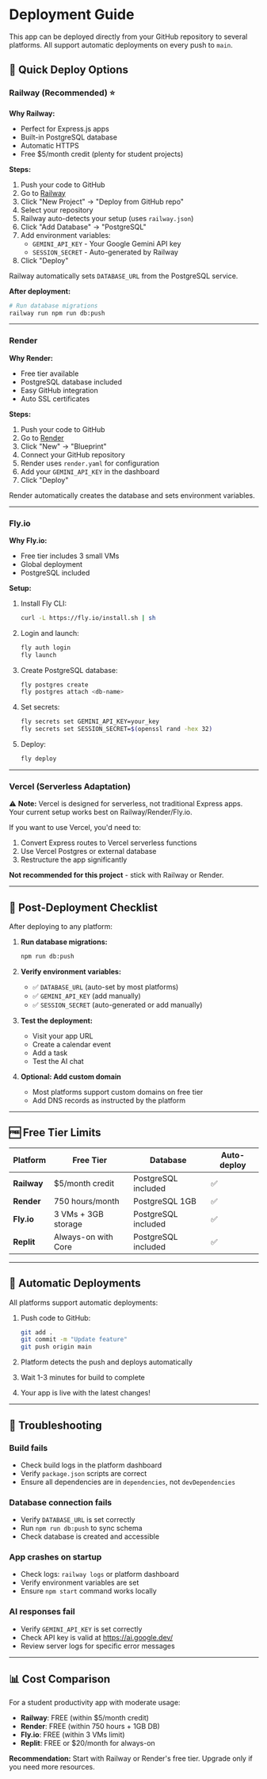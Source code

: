 # Deployment Guide

This app can be deployed directly from your GitHub repository to several platforms. All support automatic deployments on every push to `main`.

## 🚀 Quick Deploy Options

### Railway (Recommended) ⭐

**Why Railway:**
- Perfect for Express.js apps
- Built-in PostgreSQL database
- Automatic HTTPS
- Free $5/month credit (plenty for student projects)

**Steps:**
1. Push your code to GitHub
2. Go to [Railway](https://railway.app)
3. Click "New Project" → "Deploy from GitHub repo"
4. Select your repository
5. Railway auto-detects your setup (uses `railway.json`)
6. Click "Add Database" → "PostgreSQL"
7. Add environment variables:
   - `GEMINI_API_KEY` - Your Google Gemini API key
   - `SESSION_SECRET` - Auto-generated by Railway
8. Click "Deploy"

Railway automatically sets `DATABASE_URL` from the PostgreSQL service.

**After deployment:**
```bash
# Run database migrations
railway run npm run db:push
```

---

### Render

**Why Render:**
- Free tier available
- PostgreSQL database included
- Easy GitHub integration
- Auto SSL certificates

**Steps:**
1. Push your code to GitHub
2. Go to [Render](https://render.com)
3. Click "New" → "Blueprint"
4. Connect your GitHub repository
5. Render uses `render.yaml` for configuration
6. Add your `GEMINI_API_KEY` in the dashboard
7. Click "Deploy"

Render automatically creates the database and sets environment variables.

---

### Fly.io

**Why Fly.io:**
- Free tier includes 3 small VMs
- Global deployment
- PostgreSQL included

**Setup:**
1. Install Fly CLI:
   ```bash
   curl -L https://fly.io/install.sh | sh
   ```

2. Login and launch:
   ```bash
   fly auth login
   fly launch
   ```

3. Create PostgreSQL database:
   ```bash
   fly postgres create
   fly postgres attach <db-name>
   ```

4. Set secrets:
   ```bash
   fly secrets set GEMINI_API_KEY=your_key
   fly secrets set SESSION_SECRET=$(openssl rand -hex 32)
   ```

5. Deploy:
   ```bash
   fly deploy
   ```

---

### Vercel (Serverless Adaptation)

⚠️ **Note:** Vercel is designed for serverless, not traditional Express apps. Your current setup works best on Railway/Render/Fly.io. 

If you want to use Vercel, you'd need to:
1. Convert Express routes to Vercel serverless functions
2. Use Vercel Postgres or external database
3. Restructure the app significantly

**Not recommended for this project** - stick with Railway or Render.

---

## 🔧 Post-Deployment Checklist

After deploying to any platform:

1. **Run database migrations:**
   ```bash
   npm run db:push
   ```

2. **Verify environment variables:**
   - ✅ `DATABASE_URL` (auto-set by most platforms)
   - ✅ `GEMINI_API_KEY` (add manually)
   - ✅ `SESSION_SECRET` (auto-generated or add manually)

3. **Test the deployment:**
   - Visit your app URL
   - Create a calendar event
   - Add a task
   - Test the AI chat

4. **Optional: Add custom domain**
   - Most platforms support custom domains on free tier
   - Add DNS records as instructed by the platform

---

## 🆓 Free Tier Limits

| Platform | Free Tier | Database | Auto-deploy |
|----------|-----------|----------|-------------|
| **Railway** | $5/month credit | PostgreSQL included | ✅ |
| **Render** | 750 hours/month | PostgreSQL 1GB | ✅ |
| **Fly.io** | 3 VMs + 3GB storage | PostgreSQL included | ✅ |
| **Replit** | Always-on with Core | PostgreSQL included | ✅ |

---

## 🔄 Automatic Deployments

All platforms support automatic deployments:

1. Push code to GitHub:
   ```bash
   git add .
   git commit -m "Update feature"
   git push origin main
   ```

2. Platform detects the push and deploys automatically

3. Wait 1-3 minutes for build to complete

4. Your app is live with the latest changes!

---

## 🐛 Troubleshooting

### Build fails
- Check build logs in the platform dashboard
- Verify `package.json` scripts are correct
- Ensure all dependencies are in `dependencies`, not `devDependencies`

### Database connection fails
- Verify `DATABASE_URL` is set correctly
- Run `npm run db:push` to sync schema
- Check database is created and accessible

### App crashes on startup
- Check logs: `railway logs` or platform dashboard
- Verify environment variables are set
- Ensure `npm start` command works locally

### AI responses fail
- Verify `GEMINI_API_KEY` is set correctly
- Check API key is valid at https://ai.google.dev/
- Review server logs for specific error messages

---

## 📊 Cost Comparison

For a student productivity app with moderate usage:

- **Railway**: FREE (within $5/month credit)
- **Render**: FREE (within 750 hours + 1GB DB)
- **Fly.io**: FREE (within 3 VMs limit)
- **Replit**: FREE or $20/month for always-on

**Recommendation:** Start with Railway or Render's free tier. Upgrade only if you need more resources.
